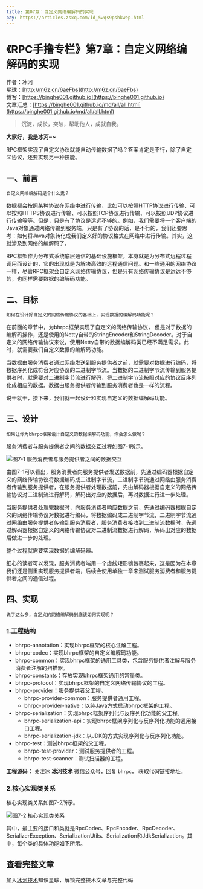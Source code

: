 ```yaml
---
title: 第07章：自定义网络编解码的实现
pay: https://articles.zsxq.com/id_5wqs9pshkwep.html
---
```


# 《RPC手撸专栏》第7章：自定义网络编解码的实现

作者：冰河
<br/>星球：[http://m6z.cn/6aeFbs](http://m6z.cn/6aeFbs)
<br/>博客：[https://binghe001.github.io](https://binghe001.github.io)
<br/>文章汇总：[https://binghe001.github.io/md/all/all.html](https://binghe001.github.io/md/all/all.html)

> 沉淀，成长，突破，帮助他人，成就自我。

**大家好，我是冰河~~**

RPC框架实现了自定义协议就能自动传输数据了吗？答案肯定是不行，除了自定义协议，还要实现另一种技能。

## 一、前言

`自定义网络编解码是个什么鬼？`

数据都会按照某种协议在网络中进行传输，比如可以按照HTTP协议进行传输、可以按照HTTPS协议进行传输、可以按照TCP协议进行传输、可以按照UDP协议进行传输等等。但是，只是有了协议是远远不够的。例如，我们需要将一个客户端的Java对象通过网络传输到服务端，只是有了协议的话，是不行的，我们还要思考：如何将Java对象转化成我们定义好的协议格式在网络中进行传输。其实，这就涉及到网络的编解码了。

RPC框架作为分布式系统底层通信的基础设施框架，本身就是为分布式远程过程调用而设计的，它的出现就是为解决高效的远程通信问题。和一些通用的网络协议一样，尽管RPC框架会自定义网络传输协议，但是只有网络传输协议是远远不够的，也同样需要数据的编解码功能。

## 二、目标

`如何在设计好自定义的网络传输协议的基础上，实现数据的编解码功能呢？`

在前面的章节中，为bhrpc框架实现了自定义的网络传输协议， 但是对于数据的编解码操作，还是使用的Netty自带的StringEncoder和StringDecoder。对于自定义的网络传输协议来说，使用Netty自带的数据编解码类已经不满足需求。此时，就需要我们自定义数据的编解码功能。

当数据由服务消费者通过网络发送到服务提供者之前，就需要对数据进行编码，将数据序列化成符合对应协议的二进制字节流。当数据的二进制字节流传输到服务提供者时，就需要对二进制字节流进行解码，将二进制字节流按照对应的协议反序列化成相应的数据。数据由服务提供者传输到服务消费者也是一样的流程。

说干就干，接下来，我们就一起设计和实现自定义的数据编解码功能。

## 三、设计

`如果让你为bhrpc框架设计自定义的数据编解码功能，你会怎么做呢？`

服务消费者与服务提供者之间的数据交互过程如图7-1所示。

![图7-1 服务消费者与服务提供者之间的数据交互](https://binghe001.github.io/assets/images/middleware/rpc/rpc-2022-10-02-001.png)

由图7-1可以看出，服务消费者向服务提供者发送数据前，先通过编码器根据自定义的网络传输协议将数据编码成二进制字节流，二进制字节流通过网络由服务消费者传输到服务提供者，在服务提供者处理数据前，先由解码器根据自定义的网络传输协议对二进制流进行解码，解码出对应的数据后，再对数据进行进一步处理。

当服务提供者处理完数据时，向服务消费者响应数据之前，先通过编码器根据自定义的网络传输协议对数据进行编码，将数据编码成二进制字节流，二进制字节流通过网络由服务提供者传输到服务消费者，服务消费者接收到二进制流数据时，先通过解码器根据自定义的网络传输协议对二进制流数据进行解码，解码出对应的数据后做进一步的处理。

整个过程就需要实现数据的编解码器。

细心的读者可以发现，服务消费者端用一个虚线矩形锁包裹起来，这是因为在本章我们还是侧重实现服务提供者端，后续会使用单独一章来测试服务消费者和服务提供者之间的通信过程。

## 四、实现

`说了这么多，自定义的网络编解码到底该如何实现呢？`

### 1.工程结构

* bhrpc-annotation：实现bhrpc框架的核心注解工程。
* bhrpc-codec：实现bhrpc框架的自定义编解码功能。
* bhrpc-common：实现bhrpc框架的通用工具类，包含服务提供者注解与服务消费者注解的扫描器。
* bhrpc-constants：存放实现bhrpc框架通用的常量类。
* bhrpc-protocol：实现bhrpc框架的自定义网络传输协议的工程。
* bhrpc-provider：服务提供者父工程。
  - bhrpc-provider-common：服务提供者通用工程。
  - bhrpc-provider-native：以纯Java方式启动bhrpc框架的工程。
* bhrpc-serialization：实现bhrpc框架序列化与反序列化功能的父工程。
  - bhrpc-serialization-api：实现bhrpc框架序列化与反序列化功能的通用接口工程。
  - bhrpc-serialization-jdk：以JDK的方式实现序列化与反序列化功能。
* bhrpc-test：测试bhrpc框架的父工程。
  - bhrpc-test-provider：测试服务提供者的工程。
  - bhrpc-test-scanner：测试扫描器的工程。

**工程源码：** 关注冰 **冰河技术** 微信公众号，回复 `bhrpc`， 获取代码链接地址。

### 2.核心实现类关系

核心实现类关系如图7-2所示。

![图7-2  核心实现类关系](https://binghe001.github.io/assets/images/middleware/rpc/rpc-2022-10-02-002.png)

其中，最主要的接口和类就是RpcCodec、RpcEncoder、RpcDecoder、SerializerException、SerializationUtils、Serialization和JdkSerialization。其中，每个类的具体功能如下所示。

## 查看完整文章

加入[冰河技术](http://m6z.cn/6aeFbs)知识星球，解锁完整技术文章与完整代码